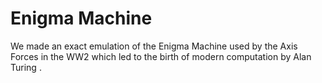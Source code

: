 # Enigma Machine
 We made an exact emulation of the Enigma Machine used by the Axis Forces in the WW2 which led to the birth of modern computation by Alan Turing .
